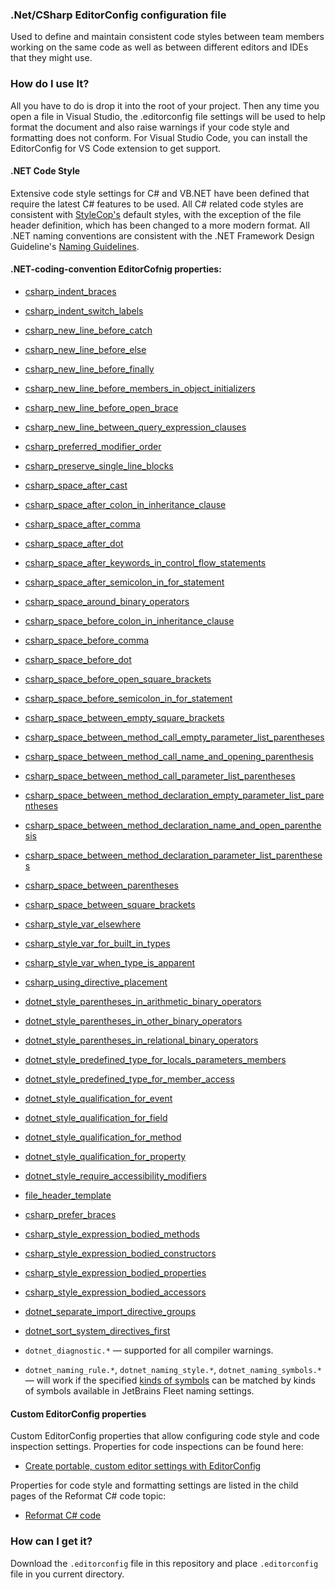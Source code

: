 ### .Net/CSharp EditorConfig configuration file

Used to define and maintain consistent code styles between team members working on the same code as well as between different editors and IDEs that they might use.

### How do I use It?
All you have to do is drop it into the root of your project. Then any time you open a file in Visual Studio, the .editorconfig file settings will be used to help format the document and also raise warnings if your code style and formatting does not conform. For Visual Studio Code, you can install the EditorConfig for VS Code extension to get support.

#### .NET Code Style
Extensive code style settings for C# and VB.NET have been defined that require the latest C# features to be used.
All C# related code styles are consistent with [StyleCop's](https://github.com/DotNetAnalyzers/StyleCopAnalyzers) default styles, with the exception of the file header definition, which has been changed to a more modern format.
All .NET naming conventions are consistent with the .NET Framework Design Guideline's [Naming Guidelines](https://docs.microsoft.com/en-us/dotnet/standard/design-guidelines/naming-guidelines).

#### .NET-coding-convention EditorCofnig properties:

<ul class="article__list list _bullet h2-related" id="90900cf9"><li class="list__item" id="7ce7498f"><p class="article__p child"><a href="https://docs.microsoft.com/en-us/dotnet/fundamentals/code-analysis/style-rules/formatting-rules#csharp_indent_braces" data-test="external-link " rel="" class="link link--external link--dark" id="1bc98397">csharp_indent_braces</a></p></li><li class="list__item" id="1e4a0a1"><p class="article__p child"><a href="https://docs.microsoft.com/en-us/dotnet/fundamentals/code-analysis/style-rules/formatting-rules#csharp_indent_switch_labels" data-test="external-link " rel="" class="link link--external link--dark" id="eaa35209">csharp_indent_switch_labels</a></p></li><li class="list__item" id="6c20951"><p class="article__p child"><a href="https://docs.microsoft.com/en-us/dotnet/fundamentals/code-analysis/style-rules/formatting-rules#csharp_new_line_before_catch" data-test="external-link " rel="" class="link link--external link--dark" id="8912733d">csharp_new_line_before_catch</a></p></li><li class="list__item" id="a490f494"><p class="article__p child"><a href="https://docs.microsoft.com/en-us/dotnet/fundamentals/code-analysis/style-rules/formatting-rules#csharp_new_line_before_else" data-test="external-link " rel="" class="link link--external link--dark" id="4e824567">csharp_new_line_before_else</a></p></li><li class="list__item" id="c3fdc7cf"><p class="article__p child"><a href="https://docs.microsoft.com/en-us/dotnet/fundamentals/code-analysis/style-rules/formatting-rules#csharp_new_line_before_finally" data-test="external-link " rel="" class="link link--external link--dark" id="43f9245d">csharp_new_line_before_finally</a></p></li><li class="list__item" id="ef54f461"><p class="article__p child"><a href="https://docs.microsoft.com/en-us/dotnet/fundamentals/code-analysis/style-rules/formatting-rules#csharp_new_line_before_members_in_object_initializers" data-test="external-link " rel="" class="link link--external link--dark" id="ebcf4837">csharp_new_line_before_members_in_object_initializers</a></p></li><li class="list__item" id="5ec11e91"><p class="article__p child"><a href="https://docs.microsoft.com/en-us/dotnet/fundamentals/code-analysis/style-rules/formatting-rules#csharp_new_line_before_open_brace" data-test="external-link " rel="" class="link link--external link--dark" id="62ee563d">csharp_new_line_before_open_brace</a></p></li><li class="list__item" id="18ea5d44"><p class="article__p child"><a href="https://docs.microsoft.com/en-us/dotnet/fundamentals/code-analysis/style-rules/formatting-rules#csharp_new_line_between_query_expression_clauses" data-test="external-link " rel="" class="link link--external link--dark" id="92f91568">csharp_new_line_between_query_expression_clauses</a></p></li><li class="list__item" id="d9c07e26"><p class="article__p child"><a href="https://docs.microsoft.com/en-us/dotnet/fundamentals/code-analysis/style-rules/formatting-rules#csharp_preferred_modifier_order" data-test="external-link " rel="" class="link link--external link--dark" id="80ed8d02">csharp_preferred_modifier_order</a></p></li><li class="list__item" id="d76862c"><p class="article__p child"><a href="https://docs.microsoft.com/en-us/dotnet/fundamentals/code-analysis/style-rules/formatting-rules#csharp_preserve_single_line_blocks" data-test="external-link " rel="" class="link link--external link--dark" id="4101cb29">csharp_preserve_single_line_blocks</a></p></li><li class="list__item" id="356b6c8f"><p class="article__p child"><a href="https://docs.microsoft.com/en-us/dotnet/fundamentals/code-analysis/style-rules/formatting-rules#csharp_space_after_cast" data-test="external-link " rel="" class="link link--external link--dark" id="f3fe7a41">csharp_space_after_cast</a></p></li><li class="list__item" id="a808dec1"><p class="article__p child"><a href="https://docs.microsoft.com/en-us/dotnet/fundamentals/code-analysis/style-rules/formatting-rules#csharp_space_after_colon_in_inheritance_clause" data-test="external-link " rel="" class="link link--external link--dark" id="d028979a">csharp_space_after_colon_in_inheritance_clause</a></p></li><li class="list__item" id="6744c5dd"><p class="article__p child"><a href="https://docs.microsoft.com/en-us/dotnet/fundamentals/code-analysis/style-rules/formatting-rules#csharp_space_after_comma" data-test="external-link " rel="" class="link link--external link--dark" id="370bdad5">csharp_space_after_comma</a></p></li><li class="list__item" id="25d3daa7"><p class="article__p child"><a href="https://docs.microsoft.com/en-us/dotnet/fundamentals/code-analysis/style-rules/formatting-rules#csharp_space_after_dot" data-test="external-link " rel="" class="link link--external link--dark" id="534fcc6">csharp_space_after_dot</a></p></li><li class="list__item" id="deebe319"><p class="article__p child"><a href="https://docs.microsoft.com/en-us/dotnet/fundamentals/code-analysis/style-rules/formatting-rules#csharp_space_after_keywords_in_control_flow_statements" data-test="external-link " rel="" class="link link--external link--dark" id="59e9ddf2">csharp_space_after_keywords_in_control_flow_statements</a></p></li><li class="list__item" id="f7f2cd04"><p class="article__p child"><a href="https://docs.microsoft.com/en-us/dotnet/fundamentals/code-analysis/style-rules/formatting-rules#csharp_space_after_semicolon_in_for_statement" data-test="external-link " rel="" class="link link--external link--dark" id="799ddfd1">csharp_space_after_semicolon_in_for_statement</a></p></li><li class="list__item" id="6c56cb63"><p class="article__p child"><a href="https://docs.microsoft.com/en-us/dotnet/fundamentals/code-analysis/style-rules/formatting-rules#csharp_space_around_binary_operators" data-test="external-link " rel="" class="link link--external link--dark" id="d573697a">csharp_space_around_binary_operators</a></p></li><li class="list__item" id="34b3783f"><p class="article__p child"><a href="https://docs.microsoft.com/en-us/dotnet/fundamentals/code-analysis/style-rules/formatting-rules#csharp_space_before_colon_in_inheritance_clause" data-test="external-link " rel="" class="link link--external link--dark" id="6fb5d76d">csharp_space_before_colon_in_inheritance_clause</a></p></li><li class="list__item" id="501bd35d"><p class="article__p child"><a href="https://docs.microsoft.com/en-us/dotnet/fundamentals/code-analysis/style-rules/formatting-rules#csharp_space_before_comma" data-test="external-link " rel="" class="link link--external link--dark" id="4846cf8f">csharp_space_before_comma</a></p></li><li class="list__item" id="3b82560b"><p class="article__p child"><a href="https://docs.microsoft.com/en-us/dotnet/fundamentals/code-analysis/style-rules/formatting-rules#csharp_space_before_dot" data-test="external-link " rel="" class="link link--external link--dark" id="c2a96d92">csharp_space_before_dot</a></p></li><li class="list__item" id="83ab4ec9"><p class="article__p child"><a href="https://docs.microsoft.com/en-us/dotnet/fundamentals/code-analysis/style-rules/formatting-rules#csharp_space_before_open_square_brackets" data-test="external-link " rel="" class="link link--external link--dark" id="81fc968">csharp_space_before_open_square_brackets</a></p></li><li class="list__item" id="8304dba3"><p class="article__p child"><a href="https://docs.microsoft.com/en-us/dotnet/fundamentals/code-analysis/style-rules/formatting-rules#csharp_space_before_semicolon_in_for_statement" data-test="external-link " rel="" class="link link--external link--dark" id="27b3486e">csharp_space_before_semicolon_in_for_statement</a></p></li><li class="list__item" id="b2403870"><p class="article__p child"><a href="https://docs.microsoft.com/en-us/dotnet/fundamentals/code-analysis/style-rules/formatting-rules#csharp_space_between_empty_square_brackets" data-test="external-link " rel="" class="link link--external link--dark" id="d555cb68">csharp_space_between_empty_square_brackets</a></p></li><li class="list__item" id="5fdd3e56"><p class="article__p child"><a href="https://docs.microsoft.com/en-us/dotnet/fundamentals/code-analysis/style-rules/formatting-rules#csharp_space_between_method_call_empty_parameter_list_parentheses" data-test="external-link " rel="" class="link link--external link--dark" id="53b56e99">csharp_space_between_method_call_empty_parameter_list_parentheses</a></p></li><li class="list__item" id="e658f445"><p class="article__p child"><a href="https://docs.microsoft.com/en-us/dotnet/fundamentals/code-analysis/style-rules/formatting-rules#csharp_space_between_method_call_name_and_opening_parenthesis" data-test="external-link " rel="" class="link link--external link--dark" id="66e3066c">csharp_space_between_method_call_name_and_opening_parenthesis</a></p></li><li class="list__item" id="477c46"><p class="article__p child"><a href="https://docs.microsoft.com/en-us/dotnet/fundamentals/code-analysis/style-rules/formatting-rules#csharp_space_between_method_call_parameter_list_parentheses" data-test="external-link " rel="" class="link link--external link--dark" id="3fa61a8c">csharp_space_between_method_call_parameter_list_parentheses</a></p></li><li class="list__item" id="f8f78fca"><p class="article__p child"><a href="https://docs.microsoft.com/en-us/dotnet/fundamentals/code-analysis/style-rules/formatting-rules#csharp_space_between_method_declaration_empty_parameter_list_parentheses" data-test="external-link " rel="" class="link link--external link--dark" id="96c9aa64">csharp_space_between_method_declaration_empty_parameter_list_parentheses</a></p></li><li class="list__item" id="577ad6c"><p class="article__p child"><a href="https://docs.microsoft.com/en-us/dotnet/fundamentals/code-analysis/style-rules/formatting-rules#csharp_space_between_method_declaration_name_and_open_parenthesis" data-test="external-link " rel="" class="link link--external link--dark" id="5a31d153">csharp_space_between_method_declaration_name_and_open_parenthesis</a></p></li><li class="list__item" id="59fb24b3"><p class="article__p child"><a href="https://docs.microsoft.com/en-us/dotnet/fundamentals/code-analysis/style-rules/formatting-rules#csharp_space_between_method_declaration_parameter_list_parentheses" data-test="external-link " rel="" class="link link--external link--dark" id="25f23e24">csharp_space_between_method_declaration_parameter_list_parentheses</a></p></li><li class="list__item" id="7b9de0de"><p class="article__p child"><a href="https://docs.microsoft.com/en-us/dotnet/fundamentals/code-analysis/style-rules/formatting-rules#csharp_space_between_parentheses" data-test="external-link " rel="" class="link link--external link--dark" id="8cdbb081">csharp_space_between_parentheses</a></p></li><li class="list__item" id="b9da41c8"><p class="article__p child"><a href="https://docs.microsoft.com/en-us/dotnet/fundamentals/code-analysis/style-rules/formatting-rules#csharp_space_between_square_brackets" data-test="external-link " rel="" class="link link--external link--dark" id="e4f7207c">csharp_space_between_square_brackets</a></p></li><li class="list__item" id="64f40a54"><p class="article__p child"><a href="https://docs.microsoft.com/en-us/dotnet/fundamentals/code-analysis/style-rules/ide0007-ide0008#csharp_style_var_elsewhere" data-test="external-link " rel="" class="link link--external link--dark" id="62002765">csharp_style_var_elsewhere</a></p></li><li class="list__item" id="7f207e0f"><p class="article__p child"><a href="https://docs.microsoft.com/en-us/dotnet/fundamentals/code-analysis/style-rules/ide0007-ide0008#csharp_style_var_for_built_in_types" data-test="external-link " rel="" class="link link--external link--dark" id="69fe8685">csharp_style_var_for_built_in_types</a></p></li><li class="list__item" id="4f7ec3e8"><p class="article__p child"><a href="https://docs.microsoft.com/en-us/dotnet/fundamentals/code-analysis/style-rules/ide0007-ide0008#csharp_style_var_when_type_is_apparent" data-test="external-link " rel="" class="link link--external link--dark" id="8ead8f7a">csharp_style_var_when_type_is_apparent</a></p></li><li class="list__item" id="338f9a29"><p class="article__p child"><a href="https://docs.microsoft.com/en-us/dotnet/fundamentals/code-analysis/style-rules/ide0065#csharp_using_directive_placement" data-test="external-link " rel="" class="link link--external link--dark" id="cc058b3d">csharp_using_directive_placement</a></p></li><li class="list__item" id="3871e81c"><p class="article__p child"><a href="https://docs.microsoft.com/en-us/dotnet/fundamentals/code-analysis/style-rules/ide0047-ide0048#dotnet_style_parentheses_in_arithmetic_binary_operators" data-test="external-link " rel="" class="link link--external link--dark" id="9a895823">dotnet_style_parentheses_in_arithmetic_binary_operators</a></p></li><li class="list__item" id="47e6d3fc"><p class="article__p child"><a href="https://docs.microsoft.com/en-us/dotnet/fundamentals/code-analysis/style-rules/ide0047-ide0048#dotnet_style_parentheses_in_other_binary_operators" data-test="external-link " rel="" class="link link--external link--dark" id="67142456">dotnet_style_parentheses_in_other_binary_operators</a></p></li><li class="list__item" id="4fb64821"><p class="article__p child"><a href="https://docs.microsoft.com/en-us/dotnet/fundamentals/code-analysis/style-rules/ide0047-ide0048#dotnet_style_parentheses_in_relational_binary_operators" data-test="external-link " rel="" class="link link--external link--dark" id="402fb997">dotnet_style_parentheses_in_relational_binary_operators</a></p></li><li class="list__item" id="a8595092"><p class="article__p child"><a href="https://docs.microsoft.com/en-us/dotnet/fundamentals/code-analysis/style-rules/ide0049#dotnet_style_predefined_type_for_locals_parameters_members" data-test="external-link " rel="" class="link link--external link--dark" id="cbfb104a">dotnet_style_predefined_type_for_locals_parameters_members</a></p></li><li class="list__item" id="821e0256"><p class="article__p child"><a href="https://docs.microsoft.com/en-us/dotnet/fundamentals/code-analysis/style-rules/ide0049#dotnet_style_predefined_type_for_member_access" data-test="external-link " rel="" class="link link--external link--dark" id="84e72319">dotnet_style_predefined_type_for_member_access</a></p></li><li class="list__item" id="b8e6c040"><p class="article__p child"><a href="https://docs.microsoft.com/en-us/dotnet/fundamentals/code-analysis/style-rules/ide0003-ide0009#dotnet_style_qualification_for_event" data-test="external-link " rel="" class="link link--external link--dark" id="5eba11b3">dotnet_style_qualification_for_event</a></p></li><li class="list__item" id="4da93d0e"><p class="article__p child"><a href="https://docs.microsoft.com/en-us/dotnet/fundamentals/code-analysis/style-rules/ide0003-ide0009#dotnet_style_qualification_for_field" data-test="external-link " rel="" class="link link--external link--dark" id="fe5fd86d">dotnet_style_qualification_for_field</a></p></li><li class="list__item" id="ee57a10a"><p class="article__p child"><a href="https://docs.microsoft.com/en-us/dotnet/fundamentals/code-analysis/style-rules/ide0003-ide0009#dotnet_style_qualification_for_method" data-test="external-link " rel="" class="link link--external link--dark" id="9be0bd8">dotnet_style_qualification_for_method</a></p></li><li class="list__item" id="91154996"><p class="article__p child"><a href="https://docs.microsoft.com/en-us/dotnet/fundamentals/code-analysis/style-rules/ide0003-ide0009#dotnet_style_qualification_for_property" data-test="external-link " rel="" class="link link--external link--dark" id="8bcb7286">dotnet_style_qualification_for_property</a></p></li><li class="list__item" id="78d0c346"><p class="article__p child"><a href="https://docs.microsoft.com/en-us/dotnet/fundamentals/code-analysis/style-rules/ide0040#dotnet_style_require_accessibility_modifiers" data-test="external-link " rel="" class="link link--external link--dark" id="e70bd48a">dotnet_style_require_accessibility_modifiers</a></p></li><li class="list__item" id="530c7375"><p class="article__p child"><a href="https://docs.microsoft.com/en-us/dotnet/fundamentals/code-analysis/style-rules/ide0073#file_header_template" data-test="external-link " rel="" class="link link--external link--dark" id="241f3783">file_header_template</a></p></li><li class="list__item" id="5e07f47e"><p class="article__p child"><a href="https://docs.microsoft.com/en-us/dotnet/fundamentals/code-analysis/style-rules/ide0011#csharp_prefer_braces" data-test="external-link " rel="" class="link link--external link--dark" id="fc65cf31">csharp_prefer_braces</a></p></li><li class="list__item" id="f5ecfff5"><p class="article__p child"><a href="https://docs.microsoft.com/en-us/dotnet/fundamentals/code-analysis/style-rules/ide0022#csharp_style_expression_bodied_methods" data-test="external-link " rel="" class="link link--external link--dark" id="b10f7ddc">csharp_style_expression_bodied_methods</a></p></li><li class="list__item" id="1d5df49a"><p class="article__p child"><a href="https://docs.microsoft.com/en-us/dotnet/fundamentals/code-analysis/style-rules/ide0021#csharp_style_expression_bodied_constructors" data-test="external-link " rel="" class="link link--external link--dark" id="a1c7a521">csharp_style_expression_bodied_constructors</a></p></li><li class="list__item" id="c78221e2"><p class="article__p child"><a href="https://docs.microsoft.com/en-us/dotnet/fundamentals/code-analysis/style-rules/ide0025#csharp_style_expression_bodied_properties" data-test="external-link " rel="" class="link link--external link--dark" id="1c818ed8">csharp_style_expression_bodied_properties</a></p></li><li class="list__item" id="15c0193e"><p class="article__p child"><a href="https://docs.microsoft.com/en-us/dotnet/fundamentals/code-analysis/style-rules/ide0027#csharp_style_expression_bodied_accessors" data-test="external-link " rel="" class="link link--external link--dark" id="f374af31">csharp_style_expression_bodied_accessors</a></p></li><li class="list__item" id="3071e591"><p class="article__p child"><a href="https://docs.microsoft.com/en-us/dotnet/fundamentals/code-analysis/style-rules/formatting-rules#dotnet_separate_import_directive_groups" data-test="external-link " rel="" class="link link--external link--dark" id="5014bc42">dotnet_separate_import_directive_groups</a></p></li><li class="list__item" id="96764371"><p class="article__p child"><a href="https://docs.microsoft.com/en-us/dotnet/fundamentals/code-analysis/style-rules/formatting-rules#dotnet_sort_system_directives_first" data-test="external-link " rel="" class="link link--external link--dark" id="af8ae48e">dotnet_sort_system_directives_first</a></p></li><li class="list__item" id="11cf5923"><p class="article__p child"><code class="code ">dotnet_diagnostic.*</code> — supported for all compiler warnings.</p></li><li class="list__item" id="df280b7e"><p class="article__p child"> <code class="code ">dotnet_naming_rule.*</code>, <code class="code ">dotnet_naming_style.*</code>, <code class="code ">dotnet_naming_symbols.*</code> — will work if the specified <a href="https://docs.microsoft.com/en-us/visualstudio/ide/editorconfig-naming-conventions#kinds-of-symbols" data-test="external-link " rel="" class="link link--external link--dark" id="92ae471e">kinds of symbols</a> can be matched by kinds of symbols available in JetBrains Fleet naming settings. </p></li></ul>

#### Custom EditorConfig properties
Custom EditorConfig properties that allow configuring code style and code inspection settings. Properties for code inspections can be found here:
  
  - [Create portable, custom editor settings with EditorConfig](https://learn.microsoft.com/en-us/visualstudio/ide/create-portable-custom-editor-options?view=vs-2022)

Properties for code style and formatting settings are listed in the child pages of the Reformat C# code topic:

  - [Reformat C# code](https://www.jetbrains.com/help/fleet/reformat-csharp.html)

### How can I get it?

Download the `.editorconfig` file in this repository and place `.editorconfig` file in you current directory.

